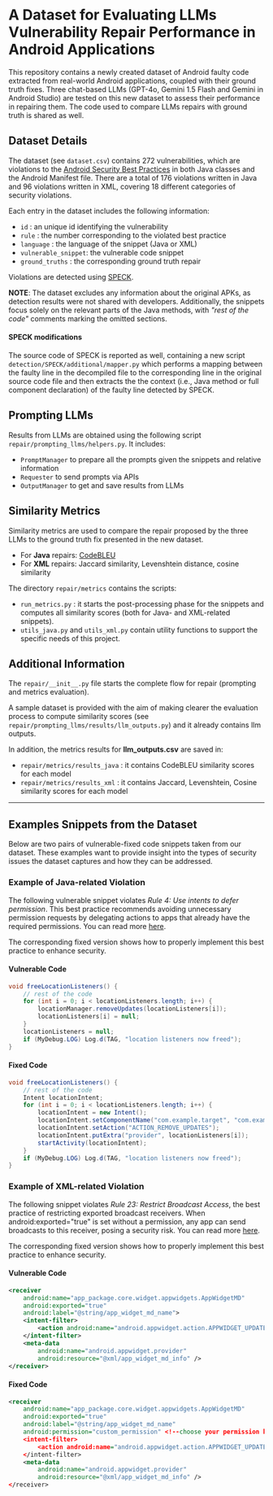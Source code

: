 # A Dataset for Evaluating LLMs Vulnerability Repair Performance in Android Applications

This repository contains a newly created dataset of Android faulty code extracted from real-world Android applications, coupled with their ground truth fixes. Three chat-based LLMs (GPT-4o, Gemini 1.5 Flash and Gemini in Android Studio) are tested on this new dataset to assess their performance in repairing them. The code used to compare LLMs repairs with ground truth is shared as well.

## Dataset Details

The dataset (see `dataset.csv`) contains 272 vulnerabilities, which are violations to the [Android Security Best Practices](https://developer.android.com/privacy-and-security/security-tips) in both Java classes and the Android Manifest file. There are a total of 176 violations written in Java and 96 violations written in XML, covering 18 different categories of security violations.

Each entry in the dataset includes the following information:

-   `id`                : an unique id identifying the vulnerability
-   `rule`              : the number corresponding to the violated best practice
-   `language`          : the language of the snippet (Java or XML)
-   `vulnerable_snippet`: the vulnerable code snippet
-   `ground_truths`     : the corresponding ground truth repair

Violations are detected using [SPECK](https://github.com/SPRITZ-Research-Group/SPECK).

**NOTE**: The dataset excludes any information about the original APKs, as detection results were not shared with developers. Additionally, the snippets focus solely on the relevant parts of the Java methods, with *"rest of the code"* comments marking the omitted sections.

#### SPECK modifications

The source code of SPECK is reported as well, containing a new script `detection/SPECK/additional/mapper.py` which performs a mapping between the faulty line in the decompiled file to the corresponding line in the original source code file and then extracts the the context (i.e., Java method or full component declaration) of the faulty line detected by SPECK.

## Prompting LLMs

Results from LLMs are obtained using the following script `repair/prompting_llms/helpers.py`. It includes:

- `PromptManager` to prepare all the prompts given the snippets and relative information
- `Requester` to send prompts via APIs 
- `OutputManager` to get and save results from LLMs

## Similarity Metrics 

Similarity metrics are used to compare the repair proposed by the three LLMs to the ground truth fix presented in the new dataset. 

- For **Java** repairs: [CodeBLEU](https://github.com/microsoft/CodeXGLUE/tree/main/Code-Code/code-to-code-trans)
- For **XML** repairs: Jaccard similarity, Levenshtein distance, cosine similarity 

The directory `repair/metrics` contains the scripts:

- `run_metrics.py` : it starts the post-processing phase for the snippets and computes all similarity scores (both for Java- and XML-related snippets).
- `utils_java.py` and `utils_xml.py` contain utility functions to support the specific needs of this project.

## Additional Information

The `repair/__init__.py` file starts the complete flow for repair (prompting and metrics evaluation).

A sample dataset is provided with the aim of making clearer the evaluation process to compute similarity scores (see `repair/prompting_llms/results/llm_outputs.py`) and it already contains llm outputs.

In addition, the metrics results for **llm_outputs.csv** are saved in:
- `repair/metrics/results_java` : it contains CodeBLEU similarity scores for each model
- `repair/metrics/results_xml`  : it contains Jaccard, Levenshtein, Cosine similarity scores for each model

---

## Examples Snippets from the Dataset

Below are two pairs of vulnerable-fixed code snippets taken from our dataset. These examples want to provide insight into the types of security issues the dataset captures and how they can be addressed.

### Example of Java-related Violation

The following vulnerable snippet violates *Rule 4: Use intents to defer permission*. This best practice recommends avoiding unnecessary permission requests by delegating actions to apps that already have the required permissions. You can read more [here](https://developer.android.com/privacy-and-security/security-best-practices#permissions-intents).

The corresponding fixed version shows how to properly implement this best practice to enhance security.

#### Vulnerable Code  

```java
void freeLocationListeners() {
    // rest of the code
    for (int i = 0; i < locationListeners.length; i++) {
        locationManager.removeUpdates(locationListeners[i]);
        locationListeners[i] = null;
    }
    locationListeners = null;
    if (MyDebug.LOG) Log.d(TAG, "location listeners now freed");
}
```

#### Fixed Code
```java
void freeLocationListeners() {
    // rest of the code
    Intent locationIntent;
    for (int i = 0; i < locationListeners.length; i++) {
        locationIntent = new Intent();
        locationIntent.setComponentName("com.example.target", "com.example.target.LocationManagerActivity");
        locationIntent.setAction("ACTION_REMOVE_UPDATES");
        locationIntent.putExtra("provider", locationListeners[i]);  
        startActivity(locationIntent);
    }
    if (MyDebug.LOG) Log.d(TAG, "location listeners now freed");
}
```

### Example of XML-related Violation

The following snippet violates *Rule 23: Restrict Broadcast Access*, the best practice of restricting exported broadcast receivers. When android:exported="true" is set without a permission, any app can send broadcasts to this receiver, posing a security risk. You can read more [here](https://developer.android.com/privacy-and-security/security-tips#broadcast-receivers).

The corresponding fixed version shows how to properly implement this best practice to enhance security.

#### Vulnerable Code  

```xml
<receiver
    android:name="app_package.core.widget.appwidgets.AppWidgetMD"
    android:exported="true"
    android:label="@string/app_widget_md_name">
    <intent-filter>
        <action android:name="android.appwidget.action.APPWIDGET_UPDATE" />
    </intent-filter>
    <meta-data
        android:name="android.appwidget.provider"
        android:resource="@xml/app_widget_md_info" />
</receiver>
```

#### Fixed Code
```xml
<receiver
    android:name="app_package.core.widget.appwidgets.AppWidgetMD"
    android:exported="true"
    android:label="@string/app_widget_md_name"
    android:permission="custom_permission" <!--choose your permission here--> >
    <intent-filter>
        <action android:name="android.appwidget.action.APPWIDGET_UPDATE" />
    </intent-filter>
    <meta-data
        android:name="android.appwidget.provider"
        android:resource="@xml/app_widget_md_info" />
</receiver>
```
